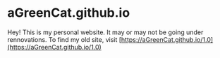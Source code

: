 # aGreenCat.github.io
Hey! This is my personal website. It may or may not be going under rennovations. To find my old site, visit [https://aGreenCat.github.io/1.0](https://aGreenCat.github.io/1.0)

